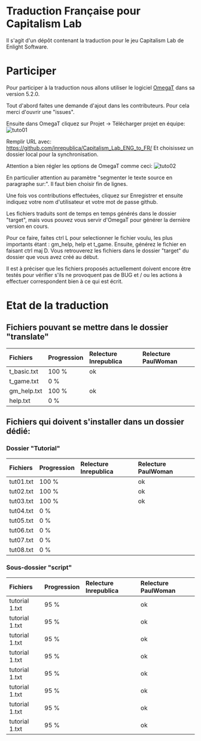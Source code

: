 # Traduction Française pour Capitalism Lab
Il s'agit d'un dépôt contenant la traduction pour le jeu Capitalism Lab de Enlight Software.

# Participer
Pour participer à la traduction nous allons utiliser le logiciel [OmegaT](https://omegat.org/) dans sa version 5.2.0.

Tout d'abord faites une demande d'ajout dans les contributeurs. Pour cela merci d'ouvrir une "issues".

Ensuite dans OmegaT cliquez sur Projet -> Télécharger projet en équipe:
![tuto01](https://i.ibb.co/DKPgLcw/cap-trad-01.png)

Remplir URL avec: https://github.com/inrepublica/Capitalism_Lab_ENG_to_FR/
Et choisissez un dossier local pour la synchronisation.

Attention a bien régler les options de OmegaT comme ceci:
![tuto02](https://i.ibb.co/6vJXQ96/cap-trad-02.png)

En particulier attention au paramètre "segmenter le texte source en paragraphe sur:". Il faut bien choisir fin de lignes.

Une fois vos contributions effectuées, cliquez sur Enregistrer et ensuite indiquez votre nom d'utilisateur et votre mot de passe github.

Les fichiers traduits sont de temps en temps générés dans le dossier "target", mais vous pouvez vous servir d'OmegaT pour générer la dernière version en cours.

Pour ce faire, faites ctrl L pour selectionner le fichier voulu, les plus importants étant : gm_help, help et t_game. Ensuite, générez le fichier en faisant ctrl maj D. Vous retrouverez les fichiers dans le dossier "target" du dossier que vous avez créé au début. 

Il est à préciser que les fichiers proposés actuellement doivent encore être testés pour vérifier s'ils ne provoquent pas de BUG et / ou les actions à effectuer correspondent bien à ce qui est écrit.

# Etat de la traduction

## Fichiers pouvant se mettre dans le dossier "translate"

| Fichiers         | Progression     | Relecture Inrepublica | Relecture PaulWoman |
| :--------------- |:--------------- |:---------------|:---------------|
| t_basic.txt      | 100 %           | ok             |                |
| t_game.txt       |   0 %           |                |                |
| gm_help.txt      | 100 %           | ok             |                |
| help.txt         |   0 %           |                |                |

## Fichiers qui doivent s'installer dans un dossier dédié:

### Dossier "Tutorial"

| Fichiers         | Progression     | Relecture Inrepublica | Relecture PaulWoman |
| :--------------- |:--------------- |:---------------|:---------------|
| tut01.txt        | 100 %           |                | ok             |
| tut02.txt        | 100 %           |                | ok             |
| tut03.txt        | 100 %           |                | ok             |
| tut04.txt        |   0 %           |                |                |
| tut05.txt        |   0 %           |                |                |
| tut06.txt        |   0 %           |                |                |
| tut07.txt        |   0 %           |                |                |
| tut08.txt        |   0 %           |                |                |

### Sous-dossier "script"

| Fichiers         | Progression     | Relecture Inrepublica | Relecture PaulWoman |
| :--------------- |:--------------- |:---------------|:---------------|
| tutorial 1.txt   | 95 %            |                | ok             |
| tutorial 1.txt   | 95 %            |                | ok             |
| tutorial 1.txt   | 95 %            |                | ok             |
| tutorial 1.txt   | 95 %            |                | ok             |
| tutorial 1.txt   | 95 %            |                | ok             |
| tutorial 1.txt   | 95 %            |                | ok             |
| tutorial 1.txt   | 95 %            |                | ok             |
| tutorial 1.txt   | 95 %            |                | ok             |
